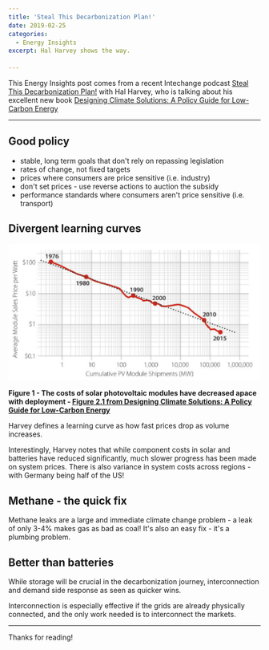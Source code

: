 ```yaml
---
title: 'Steal This Decarbonization Plan!'
date: 2019-02-25
categories:
  - Energy Insights
excerpt: Hal Harvey shows the way.

---
```


This Energy Insights post comes from a recent Intechange podcast [Steal This Decarbonization Plan!](https://www.greentechmedia.com/articles/read/steal-this-decarbonization-plan#gs.esosbU3J) with Hal Harvey, who is talking about his excellent new book [Designing Climate Solutions: A Policy Guide for Low-Carbon Energy](https://www.amazon.co.uk/Designing-Climate-Solutions-Policy-Low-Carbon-ebook/dp/B07KY494ZT/ref=sr_1_1?ie=UTF8&qid=1550535298&sr=8-1&keywords=designing+climate+solutions+policy+guide)

---

## Good policy

- stable, long term goals that don't rely on repassing legislation
- rates of change, not fixed targets
- prices where consumers are price sensitive (i.e. industry)
- don't set prices - use reverse actions to auction the subsidy
- performance standards where consumers aren't price sensitive (i.e. transport)

## Divergent learning curves

![](/assets/steal_decarb/fig1.png)

**Figure 1 - The costs of solar photovoltaic modules have decreased apace with deployment - [Figure 2.1 from Designing Climate Solutions: A Policy Guide for Low-Carbon Energy](https://www.amazon.co.uk/Designing-Climate-Solutions-Policy-Low-Carbon-ebook/dp/B07KY494ZT/ref=sr_1_1?ie=UTF8&qid=1550535298&sr=8-1&keywords=designing+climate+solutions+policy+guide)**

Harvey defines a learning curve as how fast prices drop as volume increases.  

Interestingly, Harvey notes that while component costs in solar and batteries have reduced significantly, much slower progress has been made on system prices.  There is also variance in system costs across regions - with Germany being half of the US!

## Methane - the quick fix

Methane leaks are a large and immediate climate change problem - a leak of only 3-4% makes gas as bad as coal!  It's also an easy fix - it's a plumbing problem.

## Better than batteries

While storage will be crucial in the decarbonization journey, interconnection and demand side response as seen as quicker wins.  

Interconnection is especially effective if the grids are already physically connected, and the only work needed is to interconnect the markets.

---

Thanks for reading!
